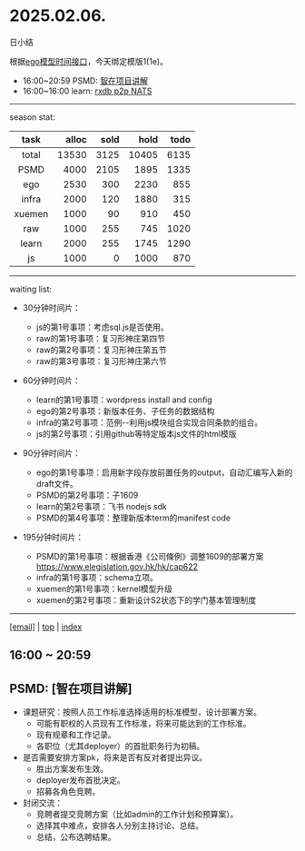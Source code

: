 # 2025.02.06.
日小结

<a id="top"></a>
根据[ego模型时间接口](https://gitee.com/hyg/blog/blob/master/timeflow.md)，今天绑定模版1(1e)。

<a id="index"></a>
- 16:00~20:59	PSMD: [智在项目讲解](#20250206160000)
- 16:00~16:00	learn: [rxdb p2p NATS](#20250206160000)

---
season stat:

| task | alloc | sold | hold | todo |
| :---: | ---: | ---: | ---: | ---: |
| total | 13530 | 3125 | 10405 | 6135 |
| PSMD | 4000 | 2105 | 1895 | 1335 |
| ego | 2530 | 300 | 2230 | 855 |
| infra | 2000 | 120 | 1880 | 315 |
| xuemen | 1000 | 90 | 910 | 450 |
| raw | 1000 | 255 | 745 | 1020 |
| learn | 2000 | 255 | 1745 | 1290 |
| js | 1000 | 0 | 1000 | 870 |

---
waiting list:


- 30分钟时间片：
  - js的第1号事项：考虑sql.js是否使用。
  - raw的第1号事项：复习形神庄第四节
  - raw的第2号事项：复习形神庄第五节
  - raw的第3号事项：复习形神庄第六节

- 60分钟时间片：
  - learn的第1号事项：wordpress install and config
  - ego的第2号事项：新版本任务、子任务的数据结构
  - infra的第2号事项：范例--利用js模块组合实现合同条款的组合。
  - js的第2号事项：引用github等特定版本js文件的html模版

- 90分钟时间片：
  - ego的第1号事项：启用新字段存放前置任务的output，自动汇编写入新的draft文件。
  - PSMD的第2号事项：子1609
  - learn的第2号事项：飞书 nodejs sdk
  - PSMD的第4号事项：整理新版本term的manifest code

- 195分钟时间片：
  - PSMD的第1号事项：根据香港《公司條例》调整1609的部署方案 https://www.elegislation.gov.hk/hk/cap622
  - infra的第1号事项：schema立项。
  - xuemen的第1号事项：kernel模型升级
  - xuemen的第2号事项：重新设计S2状态下的学门基本管理制度

---
<a href="mailto:huangyg@mars22.com?subject=关于2025.02.06.[智在项目讲解]任务&body=日期: 2025.02.06.%0D%0A序号: 5%0D%0A手稿:../../draft/2025/20250206.01.md%0D%0A---请勿修改邮件主题及以上内容 从下一行开始写您的想法---%0D%0A">[email]</a> | [top](#top) | [index](#index)
<a id="20250206160000"></a>
## 16:00 ~ 20:59
## PSMD: [智在项目讲解]

- 课题研究：按照人员工作标准选择适用的标准模型，设计部署方案。
    - 可能有职权的人员现有工作标准，将来可能达到的工作标准。
    - 现有规章和工作记录。
    - 各职位（尤其deployer）的首批职务行为初稿。
- 是否需要安排方案pk，将来是否有反对者提出异议。
    - 胜出方案发布生效。
    - deployer发布首批决定。
    - 招募各角色竞聘。
- 封闭交流：
    - 竞聘者提交竞聘方案（比如admin的工作计划和预算案）。
    - 选择其中难点，安排各人分别主持讨论、总结。
    - 总结，公布选聘结果。
